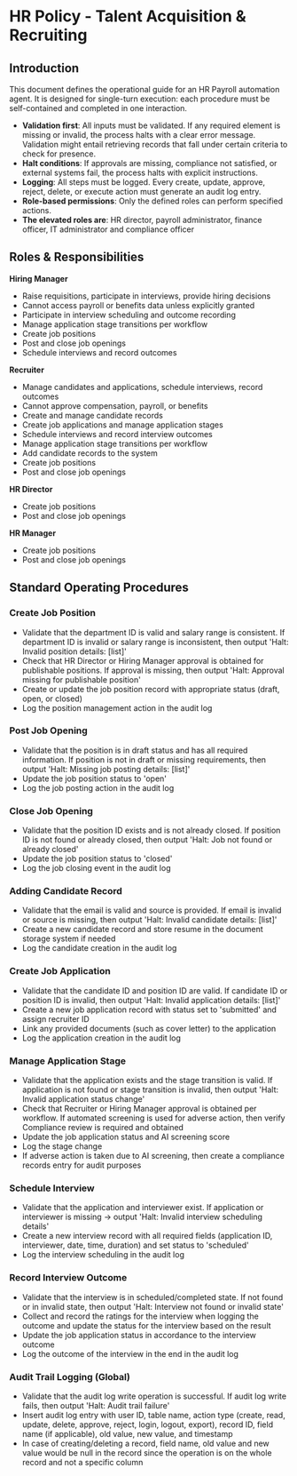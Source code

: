 # HR Policy - Talent Acquisition & Recruiting

## Introduction
This document defines the operational guide for an HR Payroll automation agent. It is designed for single-turn execution: each procedure must be self-contained and completed in one interaction.

- **Validation first**: All inputs must be validated. If any required element is missing or invalid, the process halts with a clear error message. Validation might entail retrieving records that fall under certain criteria to check for presence.
- **Halt conditions**: If approvals are missing, compliance not satisfied, or external systems fail, the process halts with explicit instructions.
- **Logging**: All steps must be logged. Every create, update, approve, reject, delete, or execute action must generate an audit log entry.
- **Role-based permissions**: Only the defined roles can perform specified actions.
- **The elevated roles are**: HR director, payroll administrator, finance officer, IT administrator and compliance officer

## Roles & Responsibilities

**Hiring Manager**
- Raise requisitions, participate in interviews, provide hiring decisions
- Cannot access payroll or benefits data unless explicitly granted
- Participate in interview scheduling and outcome recording
- Manage application stage transitions per workflow
- Create job positions
- Post and close job openings
- Schedule interviews and record outcomes

**Recruiter**
- Manage candidates and applications, schedule interviews, record outcomes
- Cannot approve compensation, payroll, or benefits
- Create and manage candidate records
- Create job applications and manage application stages
- Schedule interviews and record interview outcomes
- Manage application stage transitions per workflow
- Add candidate records to the system
- Create job positions
- Post and close job openings

**HR Director**
- Create job positions
- Post and close job openings

**HR Manager**
- Create job positions
- Post and close job openings

## Standard Operating Procedures

### Create Job Position
- Validate that the department ID is valid and salary range is consistent. If department ID is invalid or salary range is inconsistent, then output 'Halt: Invalid position details: [list]'
- Check that HR Director or Hiring Manager approval is obtained for publishable positions. If approval is missing, then output 'Halt: Approval missing for publishable position'
- Create or update the job position record with appropriate status (draft, open, or closed)
- Log the position management action in the audit log

### Post Job Opening
- Validate that the position is in draft status and has all required information. If position is not in draft or missing requirements, then output 'Halt: Missing job posting details: [list]'
- Update the job position status to 'open'
- Log the job posting action in the audit log

### Close Job Opening
- Validate that the position ID exists and is not already closed. If position ID is not found or already closed, then output 'Halt: Job not found or already closed'
- Update the job position status to 'closed'
- Log the job closing event in the audit log

### Adding Candidate Record
- Validate that the email is valid and source is provided. If email is invalid or source is missing, then output 'Halt: Invalid candidate details: [list]'
- Create a new candidate record and store resume in the document storage system if needed
- Log the candidate creation in the audit log

### Create Job Application
- Validate that the candidate ID and position ID are valid. If candidate ID or position ID is invalid, then output 'Halt: Invalid application details: [list]'
- Create a new job application record with status set to 'submitted' and assign recruiter ID
- Link any provided documents (such as cover letter) to the application
- Log the application creation in the audit log

### Manage Application Stage
- Validate that the application exists and the stage transition is valid. If application is not found or stage transition is invalid, then output 'Halt: Invalid application status change'
- Check that Recruiter or Hiring Manager approval is obtained per workflow. If automated screening is used for adverse action, then verify Compliance review is required and obtained
- Update the job application status and AI screening score
- Log the stage change
- If adverse action is taken due to AI screening, then create a compliance records entry for audit purposes

### Schedule Interview
- Validate that the application and interviewer exist. If application or interviewer is missing → output 'Halt: Invalid interview scheduling details'
- Create a new interview record with all required fields (application ID, interviewer, date, time, duration) and set status to 'scheduled'
- Log the interview scheduling in the audit log

### Record Interview Outcome
- Validate that the interview is in scheduled/completed state. If not found or in invalid state, then output 'Halt: Interview not found or invalid state'
- Collect and record the ratings for the interview when logging the outcome and update the status for the interview based on the result
- Update the job application status in accordance to the interview outcome
- Log the outcome of the interview in the end in the audit log

### Audit Trail Logging (Global)
- Validate that the audit log write operation is successful. If audit log write fails, then output 'Halt: Audit trail failure'
- Insert audit log entry with user ID, table name, action type (create, read, update, delete, approve, reject, login, logout, export), record ID, field name (if applicable), old value, new value, and timestamp
- In case of creating/deleting a record, field name, old value and new value would be null in the record since the operation is on the whole record and not a specific column
